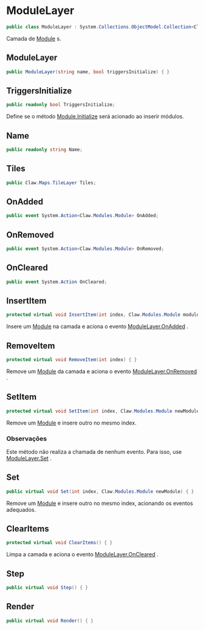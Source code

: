 # ModuleLayer
```csharp
public class ModuleLayer : System.Collections.ObjectModel.Collection<Claw.Modules.Module>
```
Camada de [Module](/api/Claw/Modules/Module.md#Module) s.<br />
## ModuleLayer
```csharp
public ModuleLayer(string name, bool triggersInitialize) { }
```
## TriggersInitialize
```csharp
public readonly bool TriggersInitialize;
```
Define se o método [Module.Initialize](/api/Claw/Modules/Module.md#Initialize) será acionado ao inserir módulos.<br />
## Name
```csharp
public readonly string Name;
```
## Tiles
```csharp
public Claw.Maps.TileLayer Tiles;
```
## OnAdded
```csharp
public event System.Action<Claw.Modules.Module> OnAdded;
```
## OnRemoved
```csharp
public event System.Action<Claw.Modules.Module> OnRemoved;
```
## OnCleared
```csharp
public event System.Action OnCleared;
```
## InsertItem
```csharp
protected virtual void InsertItem(int index, Claw.Modules.Module module) { }
```
Insere um [Module](/api/Claw/Modules/Module.md#Module) na camada e aciona o evento [ModuleLayer.OnAdded](/api/Claw/Modules/ModuleLayer.md#OnAdded) .<br />
## RemoveItem
```csharp
protected virtual void RemoveItem(int index) { }
```
Remove um [Module](/api/Claw/Modules/Module.md#Module) da camada e aciona o evento [ModuleLayer.OnRemoved](/api/Claw/Modules/ModuleLayer.md#OnRemoved) .<br />
## SetItem
```csharp
protected virtual void SetItem(int index, Claw.Modules.Module newModule) { }
```
Remove um [Module](/api/Claw/Modules/Module.md#Module) e insere outro no mesmo index.<br />
### Observações
Este método não realiza a chamada de nenhum evento. Para isso, use [ModuleLayer.Set](/api/Claw/Modules/ModuleLayer.md#Set) .<br />
## Set
```csharp
public virtual void Set(int index, Claw.Modules.Module newModule) { }
```
Remove um [Module](/api/Claw/Modules/Module.md#Module) e insere outro no mesmo index, acionando os eventos adequados.<br />
## ClearItems
```csharp
protected virtual void ClearItems() { }
```
Limpa a camada e aciona o evento [ModuleLayer.OnCleared](/api/Claw/Modules/ModuleLayer.md#OnCleared) .<br />
## Step
```csharp
public virtual void Step() { }
```
## Render
```csharp
public virtual void Render() { }
```
